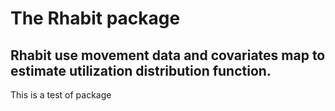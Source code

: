 # The Rhabit package

Rhabit use movement data and covariates map to estimate utilization distribution function.
---
This is a test of package
